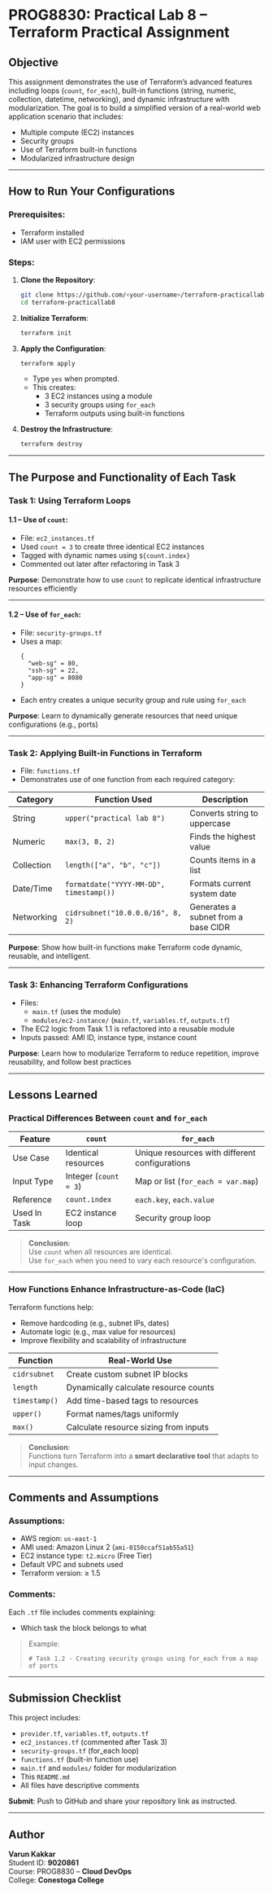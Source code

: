 
# PROG8830: Practical Lab 8 – Terraform Practical Assignment

## Objective

This assignment demonstrates the use of Terraform’s advanced features including loops (`count`, `for_each`), built-in functions (string, numeric, collection, datetime, networking), and dynamic infrastructure with modularization. The goal is to build a simplified version of a real-world web application scenario that includes:
- Multiple compute (EC2) instances
- Security groups
- Use of Terraform built-in functions
- Modularized infrastructure design

---

## How to Run Your Configurations

### Prerequisites:
- Terraform installed
- IAM user with EC2 permissions

### Steps:

1. **Clone the Repository**:
   ```bash
   git clone https://github.com/<your-username>/terraform-practicallab8.git
   cd terraform-practicallab8
   ```

2. **Initialize Terraform**:
   ```bash
   terraform init
   ```

3. **Apply the Configuration**:
   ```bash
   terraform apply
   ```
   - Type `yes` when prompted.
   - This creates:
     - 3 EC2 instances using a module
     - 3 security groups using `for_each`
     - Terraform outputs using built-in functions

4. **Destroy the Infrastructure**:
   ```bash
   terraform destroy
   ```

---

## The Purpose and Functionality of Each Task

###  Task 1: Using Terraform Loops

####  1.1 – Use of `count`:
- File: `ec2_instances.tf`
- Used `count = 3` to create three identical EC2 instances
- Tagged with dynamic names using `${count.index}`
-  Commented out later after refactoring in Task 3

 **Purpose**: Demonstrate how to use `count` to replicate identical infrastructure resources efficiently

---

####  1.2 – Use of `for_each`:
- File: `security-groups.tf`
- Uses a map:
  ```hcl
  {
    "web-sg" = 80,
    "ssh-sg" = 22,
    "app-sg" = 8080
  }
  ```
- Each entry creates a unique security group and rule using `for_each`

 **Purpose**: Learn to dynamically generate resources that need unique configurations (e.g., ports)

---

###  Task 2: Applying Built-in Functions in Terraform

- File: `functions.tf`
- Demonstrates use of one function from each required category:

| Category      | Function Used                            | Description                              |
|---------------|-------------------------------------------|------------------------------------------|
| String        | `upper("practical lab 8")`                  | Converts string to uppercase             |
| Numeric       | `max(3, 8, 2)`                          | Finds the highest value                  |
| Collection    | `length(["a", "b", "c"])`           | Counts items in a list                   |
| Date/Time     | `formatdate("YYYY-MM-DD", timestamp())`   | Formats current system date              |
| Networking    | `cidrsubnet("10.0.0.0/16", 8, 2)`         | Generates a subnet from a base CIDR      |

**Purpose**: Show how built-in functions make Terraform code dynamic, reusable, and intelligent.

---

### Task 3: Enhancing Terraform Configurations

- Files:
  - `main.tf` (uses the module)
  - `modules/ec2-instance/` (`main.tf`, `variables.tf`, `outputs.tf`)
- The EC2 logic from Task 1.1 is refactored into a reusable module
- Inputs passed: AMI ID, instance type, instance count

 **Purpose**: Learn how to modularize Terraform to reduce repetition, improve reusability, and follow best practices

---

##  Lessons Learned

###  Practical Differences Between `count` and `for_each`

| Feature       | `count`                                  | `for_each`                                      |
|---------------|-------------------------------------------|--------------------------------------------------|
| Use Case      | Identical resources                       | Unique resources with different configurations   |
| Input Type    | Integer (`count = 3`)                     | Map or list (`for_each = var.map`)               |
| Reference     | `count.index`                             | `each.key`, `each.value`                         |
| Used In Task  | EC2 instance loop                         | Security group loop                              |

>  **Conclusion**:  
> Use `count` when all resources are identical.  
> Use `for_each` when you need to vary each resource's configuration.

---

###  How Functions Enhance Infrastructure-as-Code (IaC)

Terraform functions help:
- Remove hardcoding (e.g., subnet IPs, dates)
- Automate logic (e.g., max value for resources)
- Improve flexibility and scalability of infrastructure

| Function         | Real-World Use                              |
|------------------|----------------------------------------------|
| `cidrsubnet`     | Create custom subnet IP blocks               |
| `length`         | Dynamically calculate resource counts        |
| `timestamp()`    | Add time-based tags to resources             |
| `upper()`        | Format names/tags uniformly                  |
| `max()`          | Calculate resource sizing from inputs        |

>  **Conclusion**:  
> Functions turn Terraform into a **smart declarative tool** that adapts to input changes.

---

##  Comments and Assumptions

###  Assumptions:
- AWS region: `us-east-1`
- AMI used: Amazon Linux 2 (`ami-0150ccaf51ab55a51`)
- EC2 instance type: `t2.micro` (Free Tier)
- Default VPC and subnets used
- Terraform version: ≥ 1.5

###  Comments:
Each `.tf` file includes comments explaining:
- Which task the block belongs to what

>  Example:
> ```hcl
> # Task 1.2 - Creating security groups using for_each from a map of ports
> ```

---

## Submission Checklist

This project includes:
- `provider.tf`, `variables.tf`, `outputs.tf`
- `ec2_instances.tf` (commented after Task 3)
- `security-groups.tf` (for_each loop)
- `functions.tf` (built-in function use)
- `main.tf` and `modules/` folder for modularization
- This `README.md`
- All files have descriptive comments

**Submit**: Push to GitHub and share your repository link as instructed.

---

##  Author

**Varun Kakkar**  
Student ID: **9020861**  
Course: PROG8830 – **Cloud DevOps**  
College: **Conestoga College**
